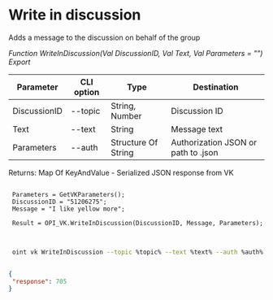 ﻿---
sidebar_position: 4
---

# Write in discussion
 Adds a message to the discussion on behalf of the group


*Function WriteInDiscussion(Val DiscussionID, Val Text, Val Parameters = "") Export*

 | Parameter | CLI option | Type | Destination |
 |-|-|-|-|
 | DiscussionID | --topic | String, Number | Discussion ID |
 | Text | --text | String | Message text |
 | Parameters | --auth | Structure Of String | Authorization JSON or path to .json |

 
 Returns: Map Of KeyAndValue - Serialized JSON response from VK

```bsl title="Code example"
	
 Parameters = GetVKParameters();
 DiscussionID = "51206275";
 Message = "I like yellow more";
 
 Result = OPI_VK.WriteInDiscussion(DiscussionID, Message, Parameters);
	
```

```sh title="CLI command example"
 
 oint vk WriteInDiscussion --topic %topic% --text %text% --auth %auth%


```


```json title="Result"

{
 "response": 705
}

```
